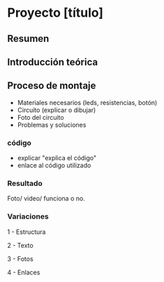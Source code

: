 # Proyecto [título]

## Resumen

## Introducción teórica

## Proceso de montaje
- Materiales necesarios (leds, resistencias, botón)
- Circuíto (explicar o dibujar)
- Foto del circuito 
- Problemas y soluciones

### código
- explicar "explica el código"
- enlace al código utilizado

### Resultado
Foto/ video/ funciona o no.

### Variaciones

1 - Estructura

2 - Texto

3 - Fotos

4 - Enlaces
